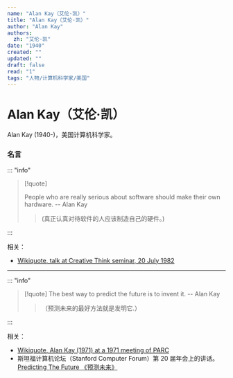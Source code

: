 ```yaml
---
name: "Alan Kay（艾伦·凯）"
title: "Alan Kay（艾伦·凯）"
author: "Alan Kay"
authors:
  zh: "艾伦·凯"
date: "1940"
created: ""
updated: ""
draft: false
read: "1"
tags: "人物/计算机科学家/美国"
---
```


# Alan Kay（艾伦·凯）

Alan Kay (1940-)，美国计算机科学家。

### 名言

::: "info"

> [!quote]
>
> People who are really serious about software should make their own hardware. -- Alan Kay
>
> > (真正认真对待软件的人应该制造自己的硬件。)

:::

相关：
- [Wikiquote, talk at Creative Think seminar, 20 July 1982](https://en.wikiquote.org/wiki/Alan_Kay#1980s)

---

::: "info"

> [!quote]
> The best way to predict the future is to invent it. -- Alan Kay
>
> > （预测未来的最好方法就是发明它.）

:::

相关：
- [Wikiquote, Alan Kay (1971) at a 1971 meeting of PARC](https://en.wikiquote.org/wiki/Alan_Kay#1970s)
- 斯坦福计算机论坛（Stanford Computer Forum）第 20 届年会上的讲话。[Predicting The Future 《预测未来》](../post/kay-1989.md)
